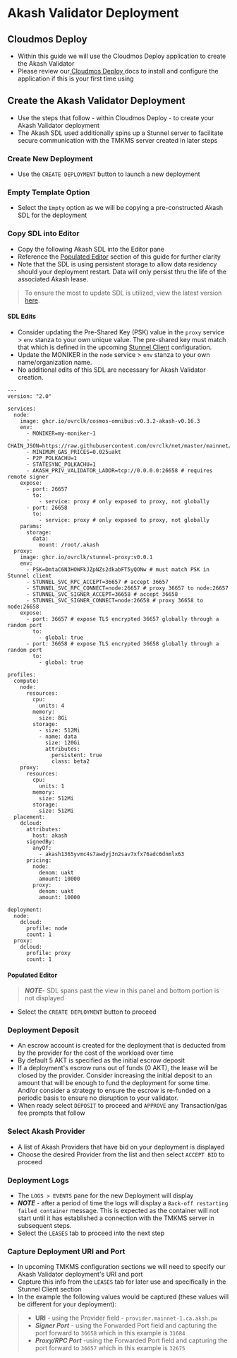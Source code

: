 # Akash Validator Deployment

## Cloudmos Deploy

* Within this guide we will use the Cloudmos Deploy application to create the Akash Validator
* Please review our[ Cloudmos Deploy ](../../../../guides/deploy/)docs to install and configure the application if this is your first time using

## Create the Akash Validator Deployment

* Use the steps that follow - within Cloudmos Deploy - to create your Akash Validator deployment
* The Akash SDL used additionally spins up a Stunnel server to facilitate secure communication with the TMKMS server created in later steps

### Create New Deployment

* Use the `CREATE DEPLOYMENT` button to launch a new deployment

### Empty Template Option

* Select the `Empty` option as we will be copying a pre-constructed Akash SDL for the deployment


### Copy SDL into Editor

* Copy the following Akash SDL into the Editor pane
* Reference the [Populated Editor](akash-validator-deployment.md#populated-editor) section of this guide for further clarity
* Note that the SDL is using persistent storage to allow data residency should your deployment restart.  Data will only persist thru the life of the associated Akash lease.

> To ensure the most to update SDL is utilized, view the latest version [here](https://github.com/ovrclk/cosmos-omnibus/blob/09679171d513586b5e1a9aafe73db55ebdbf5098/\_examples/validator-and-tmkms/deploy.yml).

#### SDL Edits

* Consider updating the Pre-Shared Key (PSK) value in the  `proxy` service > `env` stanza to your own unique value.  The pre-shared key must match that which is defined in the upcoming [Stunnel Client](stunnel-client.md) configuration.
* Update the MONIKER in the `node` service > `env` stanza to your own name/organization name.
*   No additional edits of this SDL are necessary for Akash Validator creation.


```
---
version: "2.0"

services:
  node:
    image: ghcr.io/ovrclk/cosmos-omnibus:v0.3.2-akash-v0.16.3
    env:
      - MONIKER=my-moniker-1
      - CHAIN_JSON=https://raw.githubusercontent.com/ovrclk/net/master/mainnet/meta.json
      - MINIMUM_GAS_PRICES=0.025uakt
      - P2P_POLKACHU=1
      - STATESYNC_POLKACHU=1
      - AKASH_PRIV_VALIDATOR_LADDR=tcp://0.0.0.0:26658 # requires remote signer
    expose:
      - port: 26657
        to:
          - service: proxy # only exposed to proxy, not globally
      - port: 26658
        to:
          - service: proxy # only exposed to proxy, not globally
    params:
      storage:
        data:
          mount: /root/.akash
  proxy:
    image: ghcr.io/ovrclk/stunnel-proxy:v0.0.1
    env:
      - PSK=DmtaC6N3HOWFkJZpNZs2dkabFT5yQONw # must match PSK in Stunnel client
      - STUNNEL_SVC_RPC_ACCEPT=36657 # accept 36657
      - STUNNEL_SVC_RPC_CONNECT=node:26657 # proxy 36657 to node:26657
      - STUNNEL_SVC_SIGNER_ACCEPT=36658 # accept 36658
      - STUNNEL_SVC_SIGNER_CONNECT=node:26658 # proxy 36658 to node:26658
    expose:
      - port: 36657 # expose TLS encrypted 36657 globally through a random port
        to:
          - global: true
      - port: 36658 # expose TLS encrypted 36658 globally through a random port
        to:
          - global: true

profiles:
  compute:
    node:
      resources:
        cpu:
          units: 4
        memory:
          size: 8Gi
        storage:
          - size: 512Mi
          - name: data
            size: 120Gi
            attributes:
              persistent: true
              class: beta2
    proxy:
      resources:
        cpu:
          units: 1
        memory:
          size: 512Mi
        storage:
          size: 512Mi
  placement:
    dcloud:
      attributes:
        host: akash
      signedBy:
        anyOf:
          - akash1365yvmc4s7awdyj3n2sav7xfx76adc6dnmlx63
      pricing:
        node:
          denom: uakt
          amount: 10000
        proxy:
          denom: uakt
          amount: 10000

deployment:
  node:
    dcloud:
      profile: node
      count: 1
  proxy:
    dcloud:
      profile: proxy
      count: 1
```

#### Populated Editor

> _**NOTE**_- SDL spans past the view in this panel and bottom portion is not displayed

* Select the `CREATE DEPLOYMENT` button to proceed


### Deployment Deposit

* An escrow account is created for the deployment that is deducted from by the provider for the cost of the workload over time
* By default 5 AKT is specified as the initial escrow deposit
* If a deployment's escrow runs out of funds (0 AKT), the lease will be closed by the provider. Consider increasing the initial deposit to an amount that will be enough to fund the deployment for some time. And/or consider a strategy to ensure the escrow is re-funded on a periodic basis to ensure no disruption to your validator.
* When ready select `DEPOSIT` to proceed and `APPROVE` any Transaction/gas fee prompts that follow


### Select Akash Provider

* A list of Akash Providers that have bid on your deployment is displayed
* Choose the desired Provider from the list and then select `ACCEPT BID` to proceed


### Deployment Logs

* The `LOGS > EVENTS` pane for the new Deployment will display
* _**NOTE**_ - after a period of time the logs will display a `Back-off restarting failed container` message. This is expected as the container will not start until it has established a connection with the TMKMS server in subsequent steps.
* Select the `LEASES` tab to proceed into the next step


### Capture Deployment URI and Port

* In upcoming TMKMS configuration sections we will need to specify our Akash Validator deployment's URI and port
* Capture this info from the `LEASES` tab for later use and specifically in the Stunnel Client section
* In the example the following values would be captured (these values will be different for your deployment):

> * **URI** - using the Provider field - `provider.mainnet-1.ca.aksh.pw`
> * _**Signer Port**_ - using the Forwarded Port field and capturing the port forward to `36658` which in this example is `31684`
> * _**Proxy/RPC Port**_ -using the Forwarded Port field and capturing the port forward to `36657` which in this example is `32675`